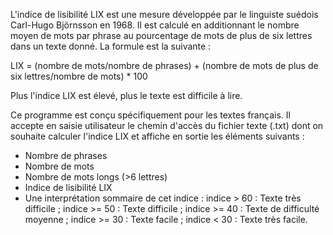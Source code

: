 L'indice de lisibilité LIX est une mesure développée par le linguiste suédois Carl-Hugo Björnsson en 1968. Il est calculé en additionnant le nombre moyen de mots par phrase au pourcentage de mots de plus de six lettres dans un texte donné. La formule est la suivante : 

LIX = (nombre de mots/nombre de phrases) + (nombre de mots de plus de six lettres/nombre de mots) * 100

Plus l'indice LIX est élevé, plus le texte est difficile à lire.

Ce programme est conçu spécifiquement pour les textes français. Il accepte en saisie utilisateur le chemin d'accès du fichier texte (.txt) dont on souhaite calculer l'indice LIX et affiche en sortie les éléments suivants :

- Nombre de phrases
- Nombre de mots
- Nombre de mots longs (>6 lettres)
- Indice de lisibilité LIX
- Une interprétation sommaire de cet indice : indice > 60 : Texte très difficile ; indice >= 50 : Texte difficile ; indice >= 40 : Texte de difficulté moyenne ; indice >= 30 : Texte facile ; indice < 30 : Texte très facile.
